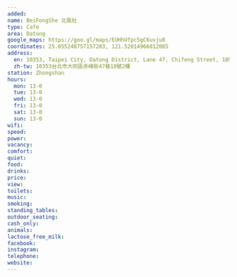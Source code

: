 ```yaml
---
added: 
name: BeiFongShe 北風社
type: Cafe
area: Datong
google_maps: https://goo.gl/maps/EUHhUfpc5gC6uvju8
coordinates: 25.055248757157283, 121.52014966812085
address:
  en: 10353, Taipei City, Datong District, Lane 47, Chifeng Street, 18號2樓
  zh-tw: 10353台北市大同區赤峰街47巷18號2樓
station: Zhongshan
hours:
  mon: 13-0
  tue: 13-0
  wed: 13-0
  fri: 13-0
  sat: 13-0
  sun: 13-0
wifi: 
speed: 
power: 
vacancy: 
comfort: 
quiet: 
food: 
drinks: 
price: 
view: 
toilets: 
music: 
smoking: 
standing_tables: 
outdoor_seating: 
cash_only: 
animals: 
lactose_free_milk: 
facebook: 
instagram: 
telephone: 
website: 
---
```


